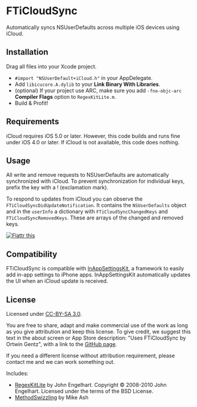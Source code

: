 FTiCloudSync
============
Automatically syncs NSUserDefaults across multiple iOS devices using iCloud.


Installation
------------
Drag all files into your Xcode project.

+ `#import "NSUserDefault+iCloud.h"` in your AppDelegate.
+ Add `libicucore.A.dylib` to your **Link Binary With Libraries**.
+ (optional) If your project use ARC, make sure you add `-fno-objc-arc` **Compiler Flags** option to `RegexKitLite.m`.
+ Build & Profit!


Requirements
------------
iCloud requires iOS 5.0 or later. However, this code builds and runs fine under iOS 4.0 or later. If iCloud is not available, this code does nothing.


Usage
-----
All write and remove requests to NSUserDefaults are automatically synchronized with iCloud. To prevent synchronization for individual keys, prefix the key with a ! (exclamation mark).

To respond to updates from iCloud you can observe the `FTiCloudSyncDidUpdateNotification`. It contains the `NSUserDefaults` object and in the `userInfo` a dictionary with `FTiCloudSyncChangedKeys` and `FTiCloudSyncRemovedKeys`. These are arrays of the changed and removed keys.

<a href="https://flattr.com/thing/799300/futuretapiTunesFeaturedCheck-on-GitHub" target="_blank">
<img src="http://api.flattr.com/button/flattr-badge-large.png" alt="Flattr this" title="Flattr this" border="0" /></a>

Compatibility
-------------
FTiCloudSync is compatible with [InAppSettingsKit](http://www.inappsettingskit.com), a framework to easily add in-app settings to iPhone apps. InAppSettingsKit automatically updates the UI when an iCloud update is received.


License
-------
Licensed under [CC-BY-SA 3.0](http://creativecommons.org/licenses/by-sa/3.0/).

You are free to share, adapt and make commercial use of the work as long as you give attribution and keep this license. To give credit, we suggest this text in the about screen or App Store description: "Uses FTiCloudSync by Ortwin Gentz", with a link to the [GitHub page](https://github.com/futuretap/FTiCloudSync).

If you need a different license without attribution requirement, please contact me and we can work something out.

Includes:

- [RegexKitLite](http://regexkit.sourceforge.net/) by John Engelhart. Copyright &copy; 2008-2010 John Engelhart. Licensed under the terms of the BSD License.
- [MethodSwizzling](http://cocoadev.com/index.pl?MethodSwizzling) by Mike Ash
